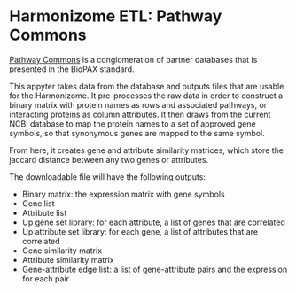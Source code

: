 # Harmonizome ETL: Pathway Commons

[Pathway Commons](https://www.pathwaycommons.org/) is a conglomeration of partner databases that is presented in the BioPAX standard.

This appyter takes data from the database and outputs files that are usable for the Harmonizome. It pre-processes the raw data  in order to construct a binary matrix with protein names as rows and associated pathways, or interacting proteins as column attributes. It then draws from the current NCBI database to map the protein names to a set of approved gene symbols, so that synonymous genes are mapped to the same symbol. 

From here, it creates gene and attribute similarity matrices, which store the jaccard distance between any two genes or attributes. 

The downloadable file will have the following outputs:
* Binary matrix: the expression matrix with gene symbols
* Gene list
* Attribute list 
* Up gene set library: for each attribute, a list of genes that are correlated
* Up attribute set library: for each gene, a list of attributes that are correlated
* Gene similarity matrix
* Attribute similarity matrix
* Gene-attribute edge list: a list of gene-attribute pairs and the expression for each pair 
